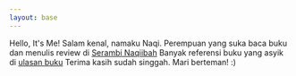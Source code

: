 ```yaml
---
layout: base
---
```

Hello, It's Me!
Salam kenal, namaku Naqi. Perempuan yang suka baca buku dan menulis review di [Serambi Naqiibah](https://www.naqiibah.com/)
Banyak referensi buku yang asyik di [ulasan buku](https://www.naqiibah.com/search/label/Ulasan)
Terima kasih sudah singgah. Mari berteman! :)
